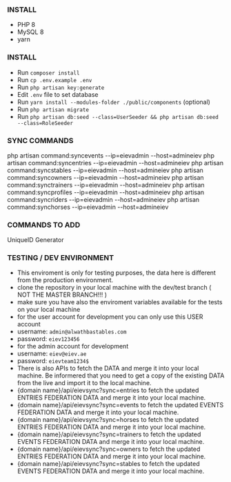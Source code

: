 ### INSTALL
- PHP 8
- MySQL 8
- yarn

### INSTALL
- Run `composer install`
- Run `cp .env.example .env`
- Run `php artisan key:generate`
- Edit `.env` file to set database
- Run `yarn install --modules-folder ./public/components` (optional)
- Run `php artisan migrate`
- Run `php artisan db:seed --class=UserSeeder && php artisan db:seed --class=RoleSeeder`


### SYNC COMMANDS
php artisan command:syncevents --ip=eievadmin --host=admineiev
php artisan command:syncentries --ip=eievadmin --host=admineiev
php artisan command:syncstables --ip=eievadmin --host=admineiev
php artisan command:syncowners --ip=eievadmin --host=admineiev
php artisan command:synctrainers --ip=eievadmin --host=admineiev
php artisan command:syncprofiles --ip=eievadmin --host=admineiev
php artisan command:syncriders --ip=eievadmin --host=admineiev
php artisan command:synchorses --ip=eievadmin --host=admineiev
### COMMANDS TO ADD
UniqueID Generator

### TESTING / DEV ENVIRONMENT
- This enviroment is only for testing purposes, the data here is different from the production environment.
- clone the repository in your local machine with the dev/test branch ( NOT THE MASTER BRANCH!!! )
- make sure you have also the enviroment variables available for the tests on your local machine
- for the user account for development you can only use this USER account
- username: `admin@alwathbastables.com`
- password: `eiev123456`
- for the admin account for development
- username: `eiev@eiev.ae`
- password: `eievteam1234$`
- There is also APIs to fetch the DATA and merge it into your local machine. Be informered that you need to get a copy of the existing DATA from the live and import it to the local machine.
- {domain name}/api/eievsync?sync=entries to fetch the updated ENTRIES FEDERATION DATA and merge it into your local machine.
- {domain name}/api/eievsync?sync=events to fetch the updated EVENTS FEDERATION DATA and merge it into your local machine.
- {domain name}/api/eievsync?sync=horses to fetch the updated ENTRIES FEDERATION DATA and merge it into your local machine.
- {domain name}/api/eievsync?sync=trainers to fetch the updated EVENTS FEDERATION DATA and merge it into your local machine.
- {domain name}/api/eievsync?sync=owners to fetch the updated ENTRIES FEDERATION DATA and merge it into your local machine.
- {domain name}/api/eievsync?sync=stables to fetch the updated EVENTS FEDERATION DATA and merge it into your local machine.
